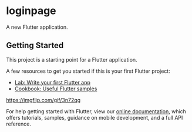 # loginpage

A new Flutter application.

## Getting Started

This project is a starting point for a Flutter application.

A few resources to get you started if this is your first Flutter project:

- [Lab: Write your first Flutter app](https://flutter.dev/docs/get-started/codelab)
- [Cookbook: Useful Flutter samples](https://flutter.dev/docs/cookbook)

https://imgflip.com/gif/3n72qg

For help getting started with Flutter, view our
[online documentation](https://flutter.dev/docs), which offers tutorials,
samples, guidance on mobile development, and a full API reference.
